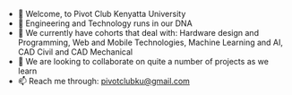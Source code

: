 - 👋 Welcome, to Pivot Club Kenyatta University
- 👀 Engineering and Technology runs in our DNA
- 🌱 We currently have cohorts that deal with: Hardware design and Programming, Web and Mobile Technologies, Machine Learning and AI, CAD Civil and CAD Mechanical
- 💞️ We are looking to collaborate on quite a number of projects as we learn
- 📫 Reach me through: pivotclubku@gmail.com

<!---
Pivot-Club-KU/Pivot-Club-KU is a ✨ special ✨ repository because its `README.md` (this file) appears on your GitHub profile.
You can click the Preview link to take a look at your changes.
--->
